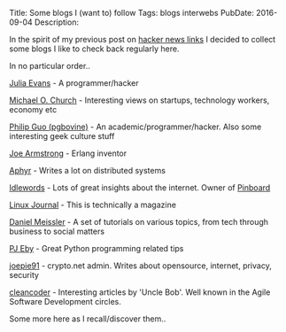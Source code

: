Title: Some blogs I (want to) follow
Tags: blogs
    interwebs
PubDate: 2016-09-04
Description:

In the spirit of my previous post on 
[hacker news links](http://www.99nth.com/~krm/blog/hn_links.html) I decided to
collect some blogs I like to check back regularly here.

In no particular order..

[Julia Evans](http://jvns.ca/) - A programmer/hacker

[Michael O. Church](https://michaelochurch.wordpress.com/) - Interesting views 
on startups, technology workers, economy etc

[Philip Guo (pgbovine)](http://www.pgbovine.net/) - An 
academic/programmer/hacker. Also some interesting geek culture stuff

[Joe Armstrong](https://joearms.github.io/) - Erlang inventor

[Aphyr](https://aphyr.com/) - Writes a lot on distributed systems

[Idlewords](http://idlewords.com/) - Lots of great
insights about the internet. Owner of [Pinboard](http://pinboard.in/)

[Linux Journal](https://www.linuxjournal.com) - This is technically a magazine

[Daniel Meissler](https://danielmiessler.com/study) - A set of tutorials on 
various topics, from tech through business to social matters

[PJ Eby](http://dirtsimple.org/programming/index.html) - Great Python 
programming related tips

[joepie91](http://cryto.net/~joepie91/blog/) - crypto.net admin. Writes about
opensource, internet, privacy, security

[cleancoder](http://blog.cleancoder.com) - Interesting articles by
'Uncle Bob'. Well known in the Agile Software Development circles.

Some more here as I recall/discover them..
